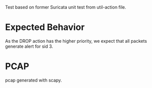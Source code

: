 Test based on former Suricata unit test from util-action file.

Expected Behavior
=================

As the DROP action has the higher priority, we expect that all packets generate
alert for sid 3.

PCAP
====
pcap generated with scapy.

